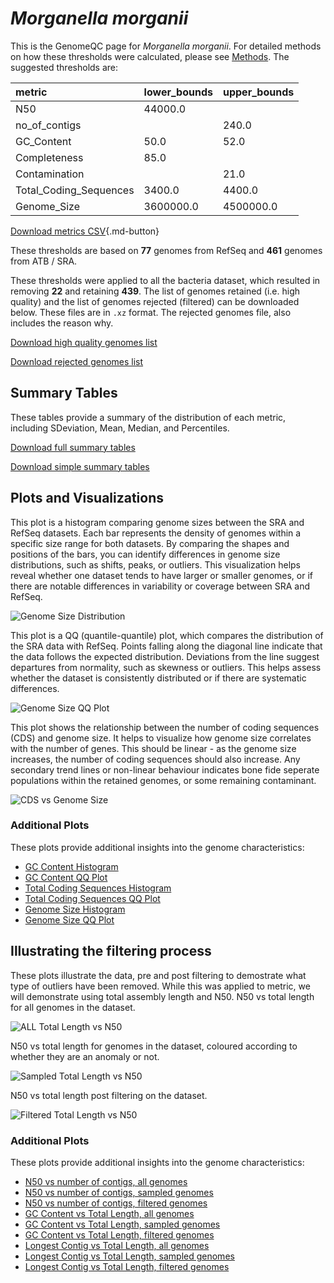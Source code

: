 # *Morganella morganii*

This is the GenomeQC page for *Morganella morganii*. For detailed methods on how these thresholds were calculated, please see [Methods](../../methods.md).
The suggested thresholds are: 

| metric                 | lower_bounds   | upper_bounds   |
|:-----------------------|:---------------|:---------------|
| N50                    | 44000.0        |                |
| no_of_contigs          |                | 240.0          |
| GC_Content             | 50.0           | 52.0           |
| Completeness           | 85.0           |                |
| Contamination          |                | 21.0           |
| Total_Coding_Sequences | 3400.0         | 4400.0         |
| Genome_Size            | 3600000.0      | 4500000.0      |

[Download metrics CSV](Morganella_morganii_metrics.csv){.md-button}


These thresholds are based on **77** genomes from RefSeq and **461** genomes from ATB / SRA.

These thresholds were applied to all the bacteria dataset, which resulted in removing **22** and retaining **439**.
The list of genomes retained (i.e. high quality) and the list of genomes rejected (filtered) can be downloaded below. These files are in `.xz` format. The rejected genomes file, also includes the reason why.

[Download high quality genomes list](Morganella_morganii_high_quality_genomes.csv.xz)


[Download rejected genomes list](Morganella_morganii_filtered_out_genomes.csv.xz)



## Summary Tables
These tables provide a summary of the distribution of each metric, including SDeviation, Mean, Median, and Percentiles.

[Download full summary tables](summary.csv)

[Download simple summary tables](selected_summary.csv)

## Plots and Visualizations

This plot is a histogram comparing genome sizes between the SRA and RefSeq datasets. Each bar represents the density of genomes within a specific size range for both datasets. By comparing the shapes and positions of the bars, you can identify differences in genome size distributions, such as shifts, peaks, or outliers. This visualization helps reveal whether one dataset tends to have larger or smaller genomes, or if there are notable differences in variability or coverage between SRA and RefSeq.

![Genome Size Distribution](Genome_Size_refseq_histogram_kde.png)

This plot is a QQ (quantile-quantile) plot, which compares the distribution of the SRA data with RefSeq. Points falling along the diagonal line indicate that the data follows the expected distribution. Deviations from the line suggest departures from normality, such as skewness or outliers. This helps assess whether the dataset is consistently distributed or if there are systematic differences.

![Genome Size QQ Plot](Genome_Size_refseq_qqplot.png)

This plot shows the relationship between the number of coding sequences (CDS) and genome size. It helps to visualize how genome size correlates with the number of genes. This should be linear - as the genome size increases, the number of coding sequences should also increase. Any secondary trend lines or non-linear behaviour indicates bone fide seperate populations within the retained genomes, or some remaining contaminant. 

![CDS vs Genome Size](Morganella_morganii_CDS_vs_Genome_Size.png)

### Additional Plots

These plots provide additional insights into the genome characteristics:

- [GC Content Histogram](GC_Content_refseq_histogram_kde.png)
- [GC Content QQ Plot](GC_Content_refseq_qqplot.png)
- [Total Coding Sequences Histogram](Total_Coding_Sequences_refseq_histogram_kde.png)
- [Total Coding Sequences QQ Plot](Total_Coding_Sequences_refseq_qqplot.png)
- [Genome Size Histogram](Genome_Size_refseq_histogram_kde.png)
- [Genome Size QQ Plot](Genome_Size_refseq_qqplot.png)
## Illustrating the filtering process
These plots illustrate the data, pre and post filtering to demostrate what type of outliers have been removed. While this was applied to metric, we will demonstrate using total assembly length and N50.
N50 vs total length for all genomes in the dataset.

![ALL Total Length vs N50](Morganella_morganii_all_total_length_N50.png)

N50 vs total length for genomes in the dataset, coloured according to whether they are an anomaly or not.

![Sampled Total Length vs N50](Morganella_morganii_sample_total_length_N50.png)

N50 vs total length post filtering on the dataset.

![Filtered Total Length vs N50](Morganella_morganii_filt_total_length_N50.png)

### Additional Plots

These plots provide additional insights into the genome characteristics:

- [N50 vs number of contigs, all genomes](Morganella_morganii_all_N50_number.png)
- [N50 vs number of contigs, sampled genomes](Morganella_morganii_sample_N50_number.png)
- [N50 vs number of contigs, filtered genomes](Morganella_morganii_filt_N50_number.png)
- [GC Content vs Total Length, all genomes](Morganella_morganii_all_total_length_GC_Content.png)
- [GC Content vs Total Length, sampled genomes](Morganella_morganii_sample_total_length_GC_Content.png)
- [GC Content vs Total Length, filtered genomes](Morganella_morganii_filt_total_length_GC_Content.png)
- [Longest Contig vs Total Length, all genomes](Morganella_morganii_all_total_length_longest.png)
- [Longest Contig vs Total Length, sampled genomes](Morganella_morganii_sample_total_length_longest.png)
- [Longest Contig vs Total Length, filtered genomes](Morganella_morganii_filt_total_length_longest.png)
